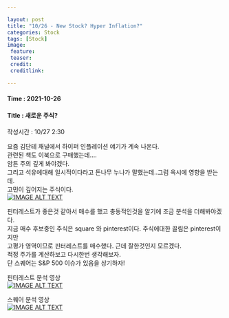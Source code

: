 ```yaml
---

layout: post
title: "10/26 - New Stock? Hyper Inflation?"
categories: Stock
tags: [Stock]
image:
 feature: 
 teaser: 
 credit:
 creditlink:

---
```


#### Time : 2021-10-26
#### Title : 새로운 주식?

작성시간 : 10/27 2:30<br>

요즘 김단테 채널에서 하이퍼 인플레이션 얘기가 계속 나온다.<br>
관련된 책도 이북으로 구매했는데....<br>
암튼 주의 깊게 봐야겠다.<br>
그리고 석유에대해 일시적이다라고 돈나무 누나가 말했는데..그럼 옥시에 영향을 받는데.<br>
고민이 깊어지는 주식이다.<br>
[![IMAGE ALT TEXT](https://img.youtube.com/vi/417DJHrnQQE/0.jpg)](https://www.youtube.com/watch?v=417DJHrnQQE "Video Title")

핀터레스트가 좋은것 같아서 매수를 했고 충동적인것을 알기에 조금 분석을 더해봐야겠다.<br>
지금 매수 후보중인 주식은 square 와 pinterest이다. 주식에대한 끌림은 pinterest이지만<br>
고평가 영역이므로 핀터레스트를 매수했다. 근데 잘한것인지 모르겠다. <br>
적정 주가를 계산하보고 다시한번 생각해보자.<br>
단 스퀘어는 S&P 500 이슈가 있음을 상기하자!<br>


핀터레스트 분석 영상<br>
[![IMAGE ALT TEXT](https://img.youtube.com/vi/YSyjcsA0Q0w/0.jpg)](https://www.youtube.com/watch?v=YSyjcsA0Q0w "Video Title")

스퀘어 분석 영상<br>
[![IMAGE ALT TEXT](https://img.youtube.com/vi/O08HCkir1gQ/0.jpg)](https://www.youtube.com/watch?v=O08HCkir1gQ "Video Title")


